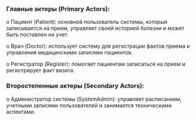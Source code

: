 ### Главные актеры (Primary Actors):
 
o  Пациент (Patient): основной пользователь системы, который записывается на прием, управляет своей историей болезни и может быть поставлен на учет.
 
o  Врач (Doctor): использует систему для регистрации фактов приема и управления медицинскими записями пациентов.
 
o  Регистратор (Register): помогает пациентам записаться на прием и регистрирует факт визита.
 
### Второстепенные актеры (Secondary Actors):
 
o  Администратор системы (SystemAdmin): управляет расписанием, учетными записями пользователей и занимается техническими аспектами.
